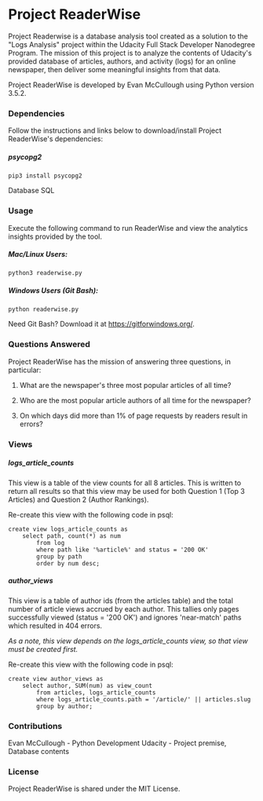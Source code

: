 # Project ReaderWise
Project Readerwise is a database analysis tool created as a solution to the "Logs Analysis" project within the Udacity Full Stack Developer Nanodegree Program. The mission of this project is to analyze the contents of Udacity's provided database of articles, authors, and activity (logs) for an online newspaper, then deliver some meaningful insights from that data.

Project ReaderWise is developed by Evan McCullough using Python version 3.5.2.

### Dependencies
Follow the instructions and links below to download/install Project ReaderWise's dependencies:
##### psycopg2
`pip3 install psycopg2`


Database SQL

### Usage
Execute the following command to run ReaderWise and view the analytics insights provided by the tool.

##### Mac/Linux Users:
`python3 readerwise.py`

##### Windows Users (Git Bash):
`python readerwise.py`

Need Git Bash? Download it at https://gitforwindows.org/.

### Questions Answered
Project ReaderWise has the mission of answering three questions, in particular:

1) What are the newspaper's three most popular articles of all time?

2) Who are the most popular article authors of all time for the newspaper?

3) On which days did more than 1% of page requests by readers result in errors?

### Views
##### logs_article_counts
This view is a table of the view counts for all 8 articles. This is written to return all results so that this
view may be used for both Question 1 (Top 3 Articles) and Question 2 (Author Rankings).

Re-create this view with the following code in psql:
```
create view logs_article_counts as
    select path, count(*) as num
        from log
        where path like '%article%' and status = '200 OK'
        group by path
        order by num desc;
```

##### author_views
This view is a table of author ids (from the articles table) and the total number of article views accrued by each author. This tallies only pages successfully viewed (status = '200 OK') and ignores 'near-match' paths which resulted in 404 errors.

_As a note, this view depends on the logs_article_counts view, so that view must be created first._

Re-create this view with the following code in psql:
```
create view author_views as
    select author, SUM(num) as view_count
        from articles, logs_article_counts
        where logs_article_counts.path = '/article/' || articles.slug
        group by author;

```
### Contributions
Evan McCullough - Python Development
Udacity - Project premise, Database contents

### License
Project ReaderWise is shared under the MIT License.
